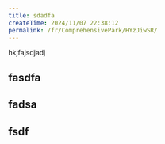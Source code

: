 ```yaml
---
title: sdadfa
createTime: 2024/11/07 22:38:12
permalink: /fr/ComprehensivePark/HYzJiwSR/
---
```

hkjfajsdjadj

## fasdfa

## fadsa


##  fsdf 
